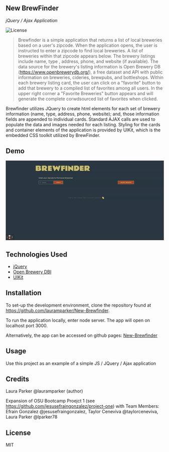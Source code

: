 ## New BrewFinder
 _jQuery / Ajax Application_
 
 ![License](https://img.shields.io/badge/LICENSE-MIT-blue)



>   Brewfinder is a simple application that returns a list of local breweries based on a user's zipcode.  When the application opens, the user is instructed to enter a zipcode to find local breweries.  A list of breweries within that zipcode appears below.  The brewery listings include name, type , address, phone, and website (if available).  The data source for the brewery's listing information is Open Brewery DB (https://www.openbrewerydb.org/), a free dataset and API with public information on breweries, cideries, brewpubs, and bottleshops.   Within each brewery listing card, the user can click on a "favorite" button to add that brewery to a compiled list of favorites among all users.  In the upper right corner a "Favorite Breweries" button appears and will generate the complete corwdsourced list of favorites when clicked.

Brewfinder utilizes JQuery to create html elements for each set of brewery information (name, type, address, phone, website); and, those information fields are appended to individual cards. Standard AJAX calls are used to populate the data and images needed for each listing. Styling for the cards and container elements of the application is provided by UIKit, which is the embedded CSS toolkit utilized by BrewFinder.  
>   
## Demo

![brewfinder](https://github.com/lauramparker/New-Brewfinder/blob/master/images/BREWFINDER.gif)

## Technologies Used
- [jQuery](https://jquery.com/)
- [Open Brewery DBI](https://www.openbrewerydb.org/)
- [UIKit](https://getuikit.com/)


## Installation

To set-up the development environment, clone the repository found at https://github.com/lauramparker/New-Brewfinder. 

To run the application locally, enter node server. The app will  open on localhost port 3000.

Alternatively, the app can be accessed on github pages: [New-Brewfinder](https://lauramparker.github.io/New-Brewfinder/)

## Usage
Use this project as an example of a simple JS / JQuery / Ajax application

## Credits
Laura Parker @lauramparker (author)

Expansion of OSU Bootcamp Proejct 1 (see https://github.com/jesusefraingonzalez/project-one) with Team Members: Efrain Gonzalez @jesusefraingonzalez, Taylor Ceneviva @taylorceneviva,  Laura Parker @lparker78

## License
MIT
